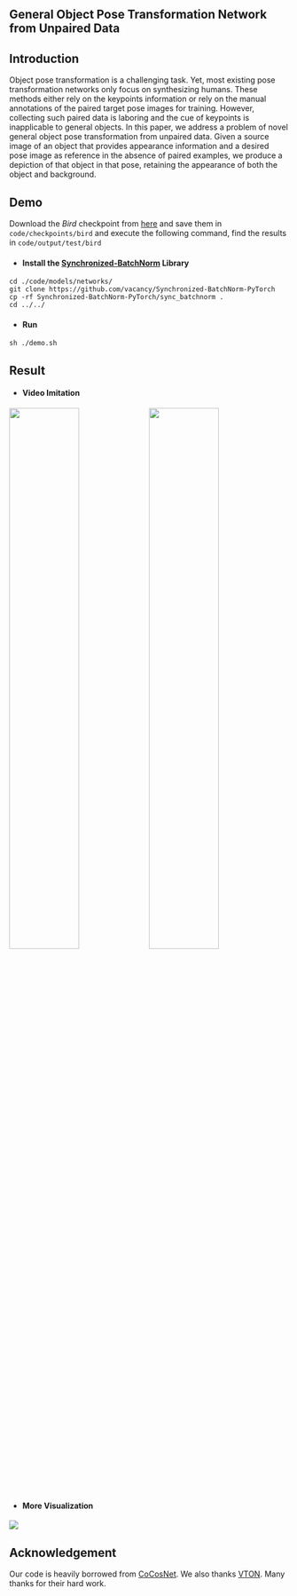 ## General Object Pose Transformation Network from Unpaired Data

## Introduction

Object pose transformation is a challenging task. Yet, most existing pose transformation networks only focus on synthesizing humans. These methods either rely on the keypoints information or rely on the manual annotations of the paired target pose images for training. However, collecting such paired data is laboring and the cue of keypoints is inapplicable to general objects. In this paper, we address a problem of novel general object pose transformation from unpaired data. Given a source image of an object that provides appearance information and a desired pose image as reference in the absence of paired examples, we produce a depiction of that object in that pose, retaining the appearance of both the object and background.

## Demo

Download the *Bird* checkpoint from [here](https://drive.google.com/drive/folders/1YifKgVu0GUY3IQsY8Mju8ksBzxFzCCs_?usp=sharing) and save them in `code/checkpoints/bird` and execute the following command, find the results in `code/output/test/bird`

- #### Install the [Synchronized-BatchNorm](https://github.com/vacancy/Synchronized-BatchNorm-PyTorch) Library

```
cd ./code/models/networks/
git clone https://github.com/vacancy/Synchronized-BatchNorm-PyTorch
cp -rf Synchronized-BatchNorm-PyTorch/sync_batchnorm .
cd ../../
```

- #### Run

```
sh ./demo.sh
```

## Result

- #### Video Imitation

<img src="./asset/horse.gif" width="50%"/><img src='./asset/sheep.gif' width="50%">

- #### More Visualization

<img src="./asset/animal.png">

## Acknowledgement

Our code is heavily borrowed from [CoCosNet](https://github.com/microsoft/CoCosNet). We also thanks  [VTON](https://github.com/sergeywong/cp-vton). Many thanks for their hard work.

